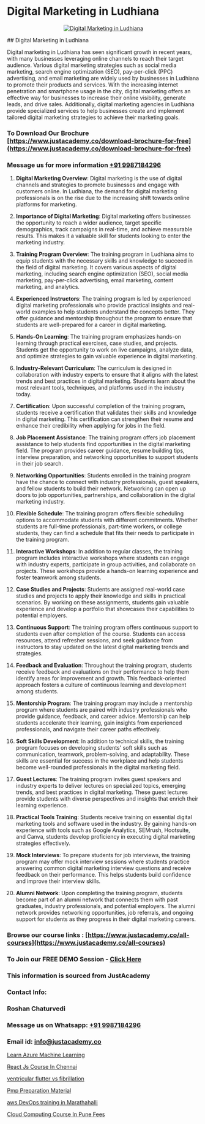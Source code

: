 # Digital Marketing in Ludhiana

<p align="center">
  <a href="https://justacademy.co/course-detail/digital-marketing">
    <img src="https://justacademy.co/storage2/course_image/1676636720_course_image.webp" alt="Digital Marketing in Ludhiana">
  </a>
</p>
## Digital Marketing in Ludhiana

Digital marketing in Ludhiana has seen significant growth in recent years, with many businesses leveraging online channels to reach their target audience. Various digital marketing strategies such as social media marketing, search engine optimization (SEO), pay-per-click (PPC) advertising, and email marketing are widely used by businesses in Ludhiana to promote their products and services. With the increasing internet penetration and smartphone usage in the city, digital marketing offers an effective way for businesses to increase their online visibility, generate leads, and drive sales. Additionally, digital marketing agencies in Ludhiana provide specialized services to help businesses create and implement tailored digital marketing strategies to achieve their marketing goals.
### To Download Our Brochure [https://www.justacademy.co/download-brochure-for-free](https://www.justacademy.co/download-brochure-for-free)
### Message us for more information [+91 9987184296](https://api.whatsapp.com/send?phone=919987184296)
1) **Digital Marketing Overview**: Digital marketing is the use of digital channels and strategies to promote businesses and engage with customers online. In Ludhiana, the demand for digital marketing professionals is on the rise due to the increasing shift towards online platforms for marketing.

2) **Importance of Digital Marketing**: Digital marketing offers businesses the opportunity to reach a wider audience, target specific demographics, track campaigns in real-time, and achieve measurable results. This makes it a valuable skill for students looking to enter the marketing industry.

3) **Training Program Overview**: The training program in Ludhiana aims to equip students with the necessary skills and knowledge to succeed in the field of digital marketing. It covers various aspects of digital marketing, including search engine optimization (SEO), social media marketing, pay-per-click advertising, email marketing, content marketing, and analytics.

4) **Experienced Instructors**: The training program is led by experienced digital marketing professionals who provide practical insights and real-world examples to help students understand the concepts better. They offer guidance and mentorship throughout the program to ensure that students are well-prepared for a career in digital marketing.

5) **Hands-On Learning**: The training program emphasizes hands-on learning through practical exercises, case studies, and projects. Students get the opportunity to work on live campaigns, analyze data, and optimize strategies to gain valuable experience in digital marketing.

6) **Industry-Relevant Curriculum**: The curriculum is designed in collaboration with industry experts to ensure that it aligns with the latest trends and best practices in digital marketing. Students learn about the most relevant tools, techniques, and platforms used in the industry today.

7) **Certification**: Upon successful completion of the training program, students receive a certification that validates their skills and knowledge in digital marketing. This certification can strengthen their resume and enhance their credibility when applying for jobs in the field.

8) **Job Placement Assistance**: The training program offers job placement assistance to help students find opportunities in the digital marketing field. The program provides career guidance, resume building tips, interview preparation, and networking opportunities to support students in their job search.

9) **Networking Opportunities**: Students enrolled in the training program have the chance to connect with industry professionals, guest speakers, and fellow students to build their network. Networking can open up doors to job opportunities, partnerships, and collaboration in the digital marketing industry.

10) **Flexible Schedule**: The training program offers flexible scheduling options to accommodate students with different commitments. Whether students are full-time professionals, part-time workers, or college students, they can find a schedule that fits their needs to participate in the training program.

11) **Interactive Workshops**: In addition to regular classes, the training program includes interactive workshops where students can engage with industry experts, participate in group activities, and collaborate on projects. These workshops provide a hands-on learning experience and foster teamwork among students.

12) **Case Studies and Projects**: Students are assigned real-world case studies and projects to apply their knowledge and skills in practical scenarios. By working on these assignments, students gain valuable experience and develop a portfolio that showcases their capabilities to potential employers.

13) **Continuous Support**: The training program offers continuous support to students even after completion of the course. Students can access resources, attend refresher sessions, and seek guidance from instructors to stay updated on the latest digital marketing trends and strategies.

14) **Feedback and Evaluation**: Throughout the training program, students receive feedback and evaluations on their performance to help them identify areas for improvement and growth. This feedback-oriented approach fosters a culture of continuous learning and development among students.

15) **Mentorship Program**: The training program may include a mentorship program where students are paired with industry professionals who provide guidance, feedback, and career advice. Mentorship can help students accelerate their learning, gain insights from experienced professionals, and navigate their career paths effectively.

16) **Soft Skills Development**: In addition to technical skills, the training program focuses on developing students' soft skills such as communication, teamwork, problem-solving, and adaptability. These skills are essential for success in the workplace and help students become well-rounded professionals in the digital marketing field.

17) **Guest Lectures**: The training program invites guest speakers and industry experts to deliver lectures on specialized topics, emerging trends, and best practices in digital marketing. These guest lectures provide students with diverse perspectives and insights that enrich their learning experience.

18) **Practical Tools Training**: Students receive training on essential digital marketing tools and software used in the industry. By gaining hands-on experience with tools such as Google Analytics, SEMrush, Hootsuite, and Canva, students develop proficiency in executing digital marketing strategies effectively.

19) **Mock Interviews**: To prepare students for job interviews, the training program may offer mock interview sessions where students practice answering common digital marketing interview questions and receive feedback on their performance. This helps students build confidence and improve their interview skills.

20) **Alumni Network**: Upon completing the training program, students become part of an alumni network that connects them with past graduates, industry professionals, and potential employers. The alumni network provides networking opportunities, job referrals, and ongoing support for students as they progress in their digital marketing careers.

### Browse our course links : [https://www.justacademy.co/all-courses](https://www.justacademy.co/all-courses) 
### To Join our FREE DEMO Session - [Click Here](https://www.justacademy.co/register-for-course-demo)


### This information is sourced from JustAcademy
### Contact Info:
### Roshan Chaturvedi
### Message us on Whatsapp: [+91 9987184296](https://api.whatsapp.com/send?phone=919987184296)
### Email id: [info@justacademy.co](mailto:info@justacademy.co)
                
[Learn Azure Machine Learning](https://www.linkedin.com/pulse/learn-azure-machine-learning-justacademy-belfast-f8fbe?trackingId=3yz6scfIYbtyPwvJrraF8A%3D%3D&lipi=urn%3Ali%3Apage%3Ad_flagship3_company_admin%3BOulg0aX4Sr2isWcwcbyj2w%3D%3D)

[React Js Course In Chennai](https://www.linkedin.com/pulse/react-js-course-chennai-justacademy-chicago-yz8rf?trackingId=c%2FnKQRtImfHSeQREo%2BBUVA%3D%3D&lipi=urn%3Ali%3Apage%3Ad_flagship3_company_admin%3BXfdKLa%2BZRG%2B541nAJnPQxg%3D%3D)

[ventricular flutter vs fibrillation](https://medium.com/@abhidnya.1068/ventricular-flutter-vs-fibrillation-1a6aa8da9f8b)

[Pmp Preparation Material](https://medium.com/@justacademytraining/pmp-preparation-material-9d7b2523eec4)

[aws DevOps training in Marathahalli](https://justacademyin.github.io/justacademy/aws-devops-training-in-marathahalli)

[Cloud Computing Course In Pune Fees](https://justacademyin.github.io/justacademy/cloud-computing-course-in-pune-fees)

